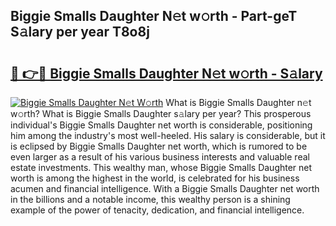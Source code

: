 ## Biggie Smalls Daughter N𝚎t w𝚘rth - Part-geT S𝚊lary per year T8o8j

# <h2><a href="http://gc1vqw.nevu.top/?p=Biggie+Smalls+Daughter">🔗 👉🔴 Biggie Smalls Daughter N𝚎t w𝚘rth - S𝚊lary</a></h2>

[![Biggie Smalls Daughter N𝚎t W𝚘rth](https://i.imgur.com/Oavwk0R.jpeg)](http://gc1vqw.nevu.top/?p=Biggie+Smalls+Daughter)
What is Biggie Smalls Daughter n𝚎t w𝚘rth? What is Biggie Smalls Daughter s𝚊lary per year?
This prosperous individual's Biggie Smalls Daughter net worth is considerable, positioning him among the industry's most well-heeled. His salary is considerable, but it is eclipsed by Biggie Smalls Daughter net worth, which is rumored to be even larger as a result of his various business interests and valuable real estate investments. This wealthy man, whose Biggie Smalls Daughter net worth is among the highest in the world, is celebrated for his business acumen and financial intelligence. With a Biggie Smalls Daughter net worth in the billions and a notable income, this wealthy person is a shining example of the power of tenacity, dedication, and financial intelligence.
